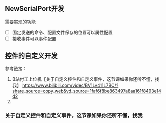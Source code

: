 ﻿## NewSerialPort开发

需要实现的功能

- [ ] 固定发送的命令、配置文件保存的位置可以属性配置
- [ ] 接收事件可以事件配置

## 控件的自定义开发

参考链接：

1. B站付工上位机【关于自定义控件和自定义事件，这节课如果你还听不懂，找我】 https://www.bilibili.com/video/BV1Lv411L7BC/?share_source=copy_web&vd_source=1faf6f8be863497a8aa161f8493e14d2
2. 

### 关于自定义控件和自定义事件，这节课如果你还听不懂，找我

